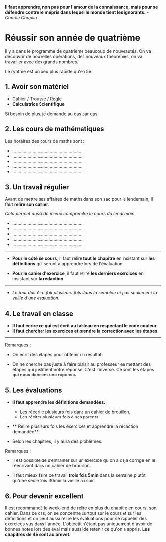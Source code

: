 **Il faut apprendre, non pas pour l'amour de la connaissance, mais pour se défendre contre le mépris dans lequel le monde tient les ignorants.** - *Charlie Chaplin*

# Réussir son année de quatrième

Il y a dans le programme de quatrième beaucoup de nouveautés. On va découvrir de nouvelles opérations, des nouveaux théorèmes, on va travailler avec des grands nombres.

Le ryhtme est un peu plus rapide qu'en 5è.

## 1. Avoir son matériel

* Cahier / Trousse / Règle
* **Calculatrice Scientifique**

Si besoin de plus, je demande au cas par cas.

## 2. Les cours de mathématiques

Les horaires des cours de maths sont : 

* .........................................................
* .........................................................
* .........................................................
* .........................................................
* .........................................................

## 3. Un travail régulier

Avant de mettre ses affaires de maths dans son sac pour le lendemain, il faut **relire son cahier**.

*Cela permet aussi de mieux comprendre le cours du lendemain.*

* .........................................................
* .........................................................
* .........................................................
* .........................................................
* .........................................................

-----------------------------------------------------------

* **Pour le côté de cours**, il faut relire **tout le chapitre** en insistant sur **les définitions** qui seront à apprendre lors de l'évaluation.

* **Pour le cahier d'exercice**, il faut relire **les derniers exercices** en insistant sur **la rédaction**.

-----------------------------------------------------------

* *Le tout doit être fait plusieurs fois dans la semaine et pas seulement la veille d'une évaluation.* 


## 4. Le travail en classe

* **Il faut écrire ce qui est écrit au tableau en respectant le code couleur.**
* **Il faut chercher les exercices et prendre la correction avec les étapes.**

-----------------------------------------------------------

Remarques : 

* On écrit des étapes pour obtenir un résultat.

* On ne cherche pas juste à faire plaisir au professeur en mettant des étapes qui justifient notre réponse. C'est l'inverse. Ce sont les étapes qui nous donnent une réponse.

## 5. Les évaluations

* **Il faut apprendre les définitions demandées.**

	* Les réécrire plusieurs fois dans un cahier de brouillon.
	* Les réciter plusieurs fois à ses parents. 

* ** Relire plusieurs fois les exercices et apprendre la rédaction demandée**. 

* Selon les chapitres, il y aura des problèmes. 

Remarques : 

* Il est possible de s’entraîner sur un exercice qu'on a déjà corrigé en le réécrivant dans un cahier de brouillon. 

* Il faut mieux faire ce travail **trois fois 5min** dans la semaine plutôt qu'une seule fois 30min la vieille au soir.


## 6. Pour devenir excellent

Il est recommandé le week-end de relire en plus du chapitre en cours, son cahier. Dans ce cas, on se concentre surtout sur le cours et sur les définitions et on peut aussi relire les évaluations pour se rappeler des exercices vus dans l'année. L'objectit n'étant pas uniquement d'avoir de bonnes notes lors des éval mais aussi de retenir ce qu'on a appris. **Les chapitres de 4è sont au brevet.** 




